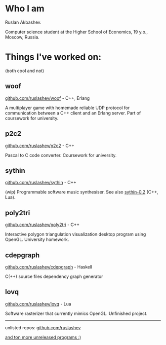 # Who I am

Ruslan Akbashev.

Computer science student at the Higher School of Economics, 19 y.o., Moscow, Russia.

# Things I've worked on:

(both cool and not)

## woof
[github.com/ruslashev/woof](https://github.com/ruslashev/woof) - C++, Erlang

A multiplayer game with homemade reliable UDP protocol for communication between a C++ client and an Erlang server. Part of coursework for university.

## p2c2
[github.com/ruslashev/p2c2](https://github.com/ruslashev/p2c2) - C++

Pascal to C code converter. Coursework for university.

## sythin
[github.com/ruslashev/sythin](https://github.com/ruslashev/sythin) - C++

(wip) Programmable software music synthesiser. See also [sythin-0.2](https://github.com/ruslashev/sythin-0.2) (C++, Lua).

## poly2tri
[github.com/ruslashev/poly2tri](https://github.com/ruslashev/poly2tri) - C++

Interactive polygon triangulation visualization desktop program using OpenGL. University homework.

## cdepgraph
[github.com/ruslashev/cdepgraph](https://github.com/ruslashev/cdepgraph) - Haskell

C(++) source files dependency graph generator 

## lovq
[github.com/ruslashev/lovq](https://github.com/ruslashev/lovq) - Lua

Software rasterizer that currently mimics OpenGL. Unfinished project.

---

unlisted repos: [github.com/ruslashev](https://github.com/ruslashev)

[and ton more unreleased programs :)](https://gist.github.com/ruslashev/d9a9f22e2bb6c39c67f8d0628ddf79e0)

